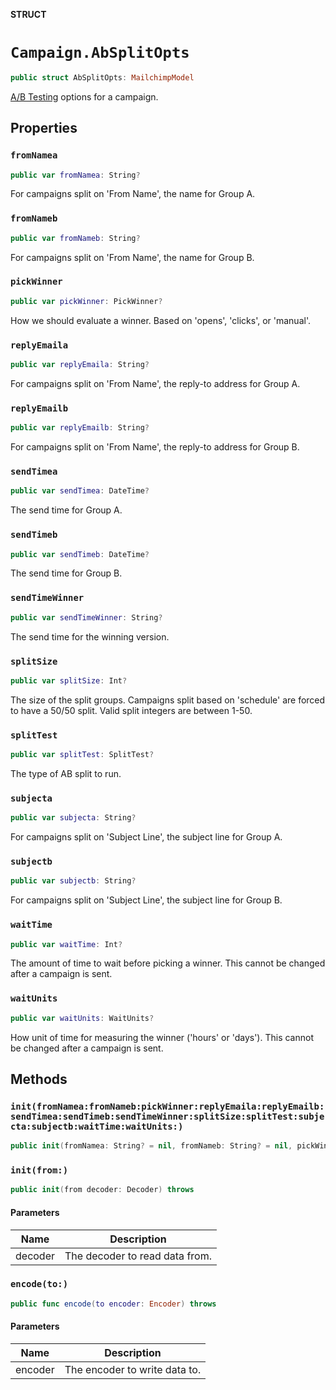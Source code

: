 **STRUCT**

# `Campaign.AbSplitOpts`

```swift
public struct AbSplitOpts: MailchimpModel
```

[A/B Testing](https://mailchimp.com/help/about-ab-testing-campaigns/) options for a campaign.

## Properties
### `fromNamea`

```swift
public var fromNamea: String?
```

For campaigns split on 'From Name', the name for Group A.

### `fromNameb`

```swift
public var fromNameb: String?
```

For campaigns split on 'From Name', the name for Group B.

### `pickWinner`

```swift
public var pickWinner: PickWinner?
```

How we should evaluate a winner. Based on 'opens', 'clicks', or 'manual'.

### `replyEmaila`

```swift
public var replyEmaila: String?
```

For campaigns split on 'From Name', the reply-to address for Group A.

### `replyEmailb`

```swift
public var replyEmailb: String?
```

For campaigns split on 'From Name', the reply-to address for Group B.

### `sendTimea`

```swift
public var sendTimea: DateTime?
```

The send time for Group A.

### `sendTimeb`

```swift
public var sendTimeb: DateTime?
```

The send time for Group B.

### `sendTimeWinner`

```swift
public var sendTimeWinner: String?
```

The send time for the winning version.

### `splitSize`

```swift
public var splitSize: Int?
```

The size of the split groups. Campaigns split based on 'schedule' are forced to have a 50/50 split. Valid split integers are between 1-50.

### `splitTest`

```swift
public var splitTest: SplitTest?
```

The type of AB split to run.

### `subjecta`

```swift
public var subjecta: String?
```

For campaigns split on 'Subject Line', the subject line for Group A.

### `subjectb`

```swift
public var subjectb: String?
```

For campaigns split on 'Subject Line', the subject line for Group B.

### `waitTime`

```swift
public var waitTime: Int?
```

The amount of time to wait before picking a winner. This cannot be changed after a campaign is sent.

### `waitUnits`

```swift
public var waitUnits: WaitUnits?
```

How unit of time for measuring the winner ('hours' or 'days'). This cannot be changed after a campaign is sent.

## Methods
### `init(fromNamea:fromNameb:pickWinner:replyEmaila:replyEmailb:sendTimea:sendTimeb:sendTimeWinner:splitSize:splitTest:subjecta:subjectb:waitTime:waitUnits:)`

```swift
public init(fromNamea: String? = nil, fromNameb: String? = nil, pickWinner: PickWinner? = nil, replyEmaila: String? = nil, replyEmailb: String? = nil, sendTimea: DateTime? = nil, sendTimeb: DateTime? = nil, sendTimeWinner: String? = nil, splitSize: Int? = nil, splitTest: SplitTest? = nil, subjecta: String? = nil, subjectb: String? = nil, waitTime: Int? = nil, waitUnits: WaitUnits? = nil)
```

### `init(from:)`

```swift
public init(from decoder: Decoder) throws
```

#### Parameters

| Name | Description |
| ---- | ----------- |
| decoder | The decoder to read data from. |

### `encode(to:)`

```swift
public func encode(to encoder: Encoder) throws
```

#### Parameters

| Name | Description |
| ---- | ----------- |
| encoder | The encoder to write data to. |